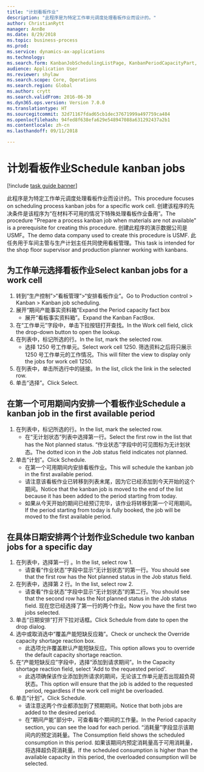 ```yaml
--- 
title: "计划看板作业"
description: "此程序是为特定工作单元调度处理看板作业而设计的。"
author: ChristianRytt
manager: AnnBe
ms.date: 8/29/2018
ms.topic: business-process
ms.prod: 
ms.service: dynamics-ax-applications
ms.technology: 
ms.search.form: KanbanJobSchedulingListPage, KanbanPeriodCapacityPart, SysLookupMultiSelectGrid, KanbanBoardScheduleJobForward
audience: Application User
ms.reviewer: shylaw
ms.search.scope: Core, Operations
ms.search.region: Global
ms.author: crytt
ms.search.validFrom: 2016-06-30
ms.dyn365.ops.version: Version 7.0.0
ms.translationtype: HT
ms.sourcegitcommit: 32d71167fdad65cb1dec37671999a497759ca484
ms.openlocfilehash: 94fed8f638efa629e548947088a631292437a2b1
ms.contentlocale: zh-cn
ms.lasthandoff: 09/11/2018

---
```

# <a name="schedule-kanban-jobs"></a><span data-ttu-id="8c4b2-103">计划看板作业</span><span class="sxs-lookup"><span data-stu-id="8c4b2-103">Schedule kanban jobs</span></span>

[!include [task guide banner](../../includes/task-guide-banner.md)]

<span data-ttu-id="8c4b2-104">此程序是为特定工作单元调度处理看板作业而设计的。</span><span class="sxs-lookup"><span data-stu-id="8c4b2-104">This procedure focuses on scheduling process kanban jobs for a specific work cell.</span></span> <span data-ttu-id="8c4b2-105">创建该程序的先决条件是该程序为“在材料不可用的情况下特殊处理看板作业备用”。</span><span class="sxs-lookup"><span data-stu-id="8c4b2-105">The procedure "Prepare a process kanban job when materials are not available" is a prerequisite for creating this procedure.</span></span> <span data-ttu-id="8c4b2-106">创建此程序的演示数据公司是 USMF。</span><span class="sxs-lookup"><span data-stu-id="8c4b2-106">The demo data company used to create this procedure is USMF.</span></span> <span data-ttu-id="8c4b2-107">此任务用于车间主管与生产计划主任共同使用看板管理。</span><span class="sxs-lookup"><span data-stu-id="8c4b2-107">This task is intended for the shop floor supervisor and production planner working with kanbans.</span></span>


## <a name="select-kanban-jobs-for-a-work-cell"></a><span data-ttu-id="8c4b2-108">为工作单元选择看板作业</span><span class="sxs-lookup"><span data-stu-id="8c4b2-108">Select kanban jobs for a work cell</span></span>
1. <span data-ttu-id="8c4b2-109">转到“生产控制”>“看板管理”>“安排看板作业”。</span><span class="sxs-lookup"><span data-stu-id="8c4b2-109">Go to Production control > Kanban > Kanban job scheduling.</span></span>
2. <span data-ttu-id="8c4b2-110">展开“期间产能事实资料箱”</span><span class="sxs-lookup"><span data-stu-id="8c4b2-110">Expand the Period capacity fact box</span></span>
    * <span data-ttu-id="8c4b2-111">展开“看板事实资料箱”。</span><span class="sxs-lookup"><span data-stu-id="8c4b2-111">Expand the Kanban FactBox.</span></span>  
3. <span data-ttu-id="8c4b2-112">在“工作单元”字段中，单击下拉按钮打开查找。</span><span class="sxs-lookup"><span data-stu-id="8c4b2-112">In the Work cell field, click the drop-down button to open the lookup.</span></span>
4. <span data-ttu-id="8c4b2-113">在列表中，标记所选的行。</span><span class="sxs-lookup"><span data-stu-id="8c4b2-113">In the list, mark the selected row.</span></span>
    * <span data-ttu-id="8c4b2-114">选择 1250 号工作单元。</span><span class="sxs-lookup"><span data-stu-id="8c4b2-114">Select work cell 1250.</span></span> <span data-ttu-id="8c4b2-115">筛选资料之后将只展示 1250 号工作单元的工作情况。</span><span class="sxs-lookup"><span data-stu-id="8c4b2-115">This will filter the view to display only the jobs for work cell 1250.</span></span>  
5. <span data-ttu-id="8c4b2-116">在列表中，单击所选行中的链接。</span><span class="sxs-lookup"><span data-stu-id="8c4b2-116">In the list, click the link in the selected row.</span></span>
6. <span data-ttu-id="8c4b2-117">单击“选择”。</span><span class="sxs-lookup"><span data-stu-id="8c4b2-117">Click Select.</span></span>

## <a name="schedule-a-kanban-job-in-the-first-available-period"></a><span data-ttu-id="8c4b2-118">在第一个可用期间内安排一个看板作业</span><span class="sxs-lookup"><span data-stu-id="8c4b2-118">Schedule a kanban job in the first available period</span></span>
1. <span data-ttu-id="8c4b2-119">在列表中，标记所选的行。</span><span class="sxs-lookup"><span data-stu-id="8c4b2-119">In the list, mark the selected row.</span></span>
    * <span data-ttu-id="8c4b2-120">在“无计划状态”列表中选择第一行。</span><span class="sxs-lookup"><span data-stu-id="8c4b2-120">Select the first row in the list that has the Not planned status.</span></span> <span data-ttu-id="8c4b2-121">“作业状态”字段中的可见图标为无计划状态。</span><span class="sxs-lookup"><span data-stu-id="8c4b2-121">The dotted icon in the Job status field indicates not planned.</span></span>  
2. <span data-ttu-id="8c4b2-122">单击“计划”。</span><span class="sxs-lookup"><span data-stu-id="8c4b2-122">Click Schedule.</span></span>
    * <span data-ttu-id="8c4b2-123">在第一个可用期间内安排看板作业。</span><span class="sxs-lookup"><span data-stu-id="8c4b2-123">This will schedule the kanban job in the first available period.</span></span>  
    * <span data-ttu-id="8c4b2-124">请注意该看板作业已转移到列表末尾，因为它已经添加到今天开始的这个期间。</span><span class="sxs-lookup"><span data-stu-id="8c4b2-124">Notice that the kanban job is moved to the end of the list because it has been added to the period starting from today.</span></span>  
    * <span data-ttu-id="8c4b2-125">如果从今天开始的期间已经预订完毕，该作业将转移到第一个可用期间。</span><span class="sxs-lookup"><span data-stu-id="8c4b2-125">If the period starting from today is fully booked, the job will be moved to the first available period.</span></span>  

## <a name="schedule-two-kanban-jobs-for-a-specific-day"></a><span data-ttu-id="8c4b2-126">在具体日期安排两个计划作业</span><span class="sxs-lookup"><span data-stu-id="8c4b2-126">Schedule two kanban jobs for a specific day</span></span>
1. <span data-ttu-id="8c4b2-127">在列表中，选择第一行 。</span><span class="sxs-lookup"><span data-stu-id="8c4b2-127">In the list, select row 1.</span></span>
    * <span data-ttu-id="8c4b2-128">请查看“作业状态”字段中显示“无计划状态”的第一行。</span><span class="sxs-lookup"><span data-stu-id="8c4b2-128">You should see that the first row has the Not planned status in the Job status field.</span></span>  
2. <span data-ttu-id="8c4b2-129">在列表中，选择第 2 行。</span><span class="sxs-lookup"><span data-stu-id="8c4b2-129">In the list, select row 2.</span></span>
    * <span data-ttu-id="8c4b2-130">请查看“作业状态”字段中显示“无计划状态”的第二行。</span><span class="sxs-lookup"><span data-stu-id="8c4b2-130">You should see that the second row has the Not planned status in the Job status field.</span></span> <span data-ttu-id="8c4b2-131">现在您已经选择了第一行的两个作业。</span><span class="sxs-lookup"><span data-stu-id="8c4b2-131">Now you have the first two jobs selected.</span></span>  
3. <span data-ttu-id="8c4b2-132">单击“日期安排”打开下拉对话框。</span><span class="sxs-lookup"><span data-stu-id="8c4b2-132">Click Schedule from date to open the drop dialog.</span></span>
4. <span data-ttu-id="8c4b2-133">选中或取消选中“覆盖产能短缺反应箱”。</span><span class="sxs-lookup"><span data-stu-id="8c4b2-133">Check or uncheck the Override capacity shortage reaction box.</span></span>
    * <span data-ttu-id="8c4b2-134">此选项允许覆盖默认产能短缺反应。</span><span class="sxs-lookup"><span data-stu-id="8c4b2-134">This option allows you to override the default capacity shortage reaction.</span></span>  
5. <span data-ttu-id="8c4b2-135">在“产能短缺反应”字段中，选择“添加到请求期间”。</span><span class="sxs-lookup"><span data-stu-id="8c4b2-135">In the Capacity shortage reaction field, select 'Add to the requested period'.</span></span>
    * <span data-ttu-id="8c4b2-136">此选项确保该作业添加到所请求的期间，无论该工作单元是否出现超负荷状态。</span><span class="sxs-lookup"><span data-stu-id="8c4b2-136">This option will ensure that the job is added to the requested period, regardless if the work cell might be overloaded.</span></span>  
6. <span data-ttu-id="8c4b2-137">单击“计划”。</span><span class="sxs-lookup"><span data-stu-id="8c4b2-137">Click Schedule.</span></span>
    * <span data-ttu-id="8c4b2-138">请注意这两个作业都添加到了预期期间。</span><span class="sxs-lookup"><span data-stu-id="8c4b2-138">Notice that both jobs are added to the desired period.</span></span>  
    * <span data-ttu-id="8c4b2-139">在“期间产能”部分中，可查看每个期间的工作量。</span><span class="sxs-lookup"><span data-stu-id="8c4b2-139">In the Period capacity section, you can see the load for each period.</span></span> <span data-ttu-id="8c4b2-140">“消耗量”字段显示该期间内的预定消耗量。</span><span class="sxs-lookup"><span data-stu-id="8c4b2-140">The Consumption field shows the scheduled consumption in this period.</span></span> <span data-ttu-id="8c4b2-141">如果该期间内预定消耗量高于可用消耗量，将选择超负荷消耗量。</span><span class="sxs-lookup"><span data-stu-id="8c4b2-141">If the scheduled consumption is higher than the available capacity in this period, the overloaded consumption will be selected.</span></span>  


